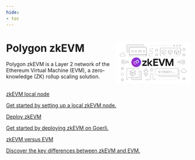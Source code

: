 ```yaml
---
hide:
- toc
---
```


<style>
   .git-revision-date-localized-plugin, .md-source-file, .md-content__button.md-icon {
      display: none;
   }
</style>

<div class="section-wrapper product-section-head">
    <div class="hero-image"><img src="../img/zkEVM/zkevm.svg" loading="lazy" class="hero-image" style="width: 40%; float: right;"></div>
    <div class="hero-left">
       <h1 class="hero-heading">Polygon zkEVM</h1>
       <p class="hero-subtext">Polygon zkEVM is a Layer 2 network of the Ethereum Virtual Machine (EVM), a zero-knowledge (ZK) rollup scaling solution.</p>
    </div>
    </br>
</div>

<div class="grid-container">
    <div class="grid-item">
       <a href="./get-started/setup-nodes/local-node">
          <div class="product-list-item-header">
             <div class="feature-card-heading">zkEVM local node</div>
          </div>
          <p class="feature-paragraph">Get started by setting up a local zkEVM node.</p>
       </a>
    </div>
    <div class="grid-item">
       <a href="./get-started/deploy-zkevm/">
          <div class="product-list-item-header">
             <div class="feature-card-heading">Deploy zkEVM</div>
          </div>
          <p class="feature-paragraph">Get started by deploying zkEVM on Goerli.</p>
       </a>
    </div>
    <div class="grid-item">
       <a href="./spec/evm-differences">
          <div class="product-list-item-header">
             <div class="feature-card-heading">zkEVM versus EVM</div>
          </div>
          <p class="feature-paragraph">Discover the key differences between zkEVM and EVM.</p>
       </a>
    </div>
</div>
</div>

